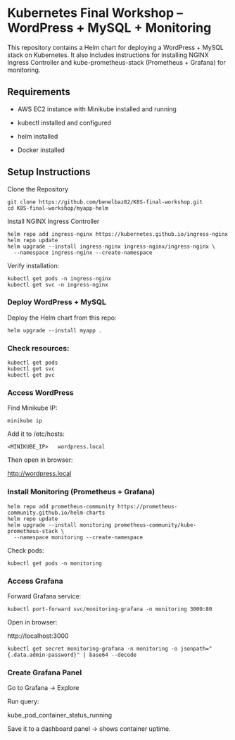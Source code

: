 # Kubernetes Final Workshop – WordPress + MySQL + Monitoring

This repository contains a Helm chart for deploying a WordPress + MySQL stack on Kubernetes.
It also includes instructions for installing NGINX Ingress Controller and kube-prometheus-stack (Prometheus + Grafana) for monitoring.

## Requirements

- AWS EC2 instance with Minikube installed and running

- kubectl installed and configured

- helm installed

- Docker installed 

## Setup Instructions
Clone the Repository
```
git clone https://github.com/benelbaz82/K8S-final-workshop.git
cd K8S-final-workshop/myapp-helm
```
Install NGINX Ingress Controller
```
helm repo add ingress-nginx https://kubernetes.github.io/ingress-nginx
helm repo update
helm upgrade --install ingress-nginx ingress-nginx/ingress-nginx \
  --namespace ingress-nginx --create-namespace
```

Verify installation:
```
kubectl get pods -n ingress-nginx
kubectl get svc -n ingress-nginx
```
### Deploy WordPress + MySQL

Deploy the Helm chart from this repo:
```
helm upgrade --install myapp .
```

### Check resources:
```
kubectl get pods
kubectl get svc
kubectl get pvc
```
### Access WordPress

Find Minikube IP:
```
minikube ip
```

Add it to /etc/hosts:
```
<MINIKUBE_IP>   wordpress.local
```

Then open in browser:

http://wordpress.local

### Install Monitoring (Prometheus + Grafana)
```
helm repo add prometheus-community https://prometheus-community.github.io/helm-charts
helm repo update
helm upgrade --install monitoring prometheus-community/kube-prometheus-stack \
  --namespace monitoring --create-namespace
```

Check pods:
```
kubectl get pods -n monitoring
```
### Access Grafana

Forward Grafana service:
```
kubectl port-forward svc/monitoring-grafana -n monitoring 3000:80
```

Open in browser:

http://localhost:3000

```
kubectl get secret monitoring-grafana -n monitoring -o jsonpath="{.data.admin-password}" | base64 --decode
```
### Create Grafana Panel

Go to Grafana → Explore

Run query:

kube_pod_container_status_running


Save it to a dashboard panel → shows container uptime.
